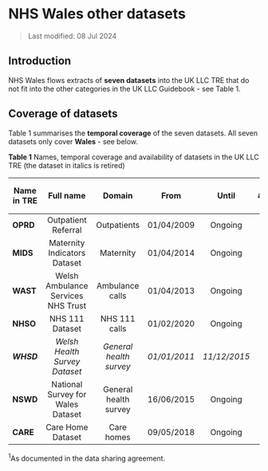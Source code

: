 # NHS Wales other datasets
>Last modified: 08 Jul 2024
## Introduction
NHS Wales flows extracts of **seven datasets** into the UK LLC TRE that do not fit into the other categories in the UK LLC Guidebook - see Table 1. 

## Coverage of datasets
Table 1 summarises the **temporal coverage** of the seven datasets. All seven datasets only cover **Wales** - see below.  

**Table 1** Names, temporal coverage and availability of datasets in the UK LLC TRE (the dataset in italics is retired)

| **Name in TRE**|**Full name**|**Domain**|**From**|**Until**|**Data available in TRE<sup>1</sup>**|
|---|:---:|:---:|:---:|:---:|:---:|
|**OPRD**|Outpatient Referral|Outpatients|01/04/2009|Ongoing|TBC|
|**MIDS**|Maternity Indicators Dataset|Maternity|01/04/2014|Ongoing|TBC|
|**WAST**|Welsh Ambulance Services NHS Trust|Ambulance calls|01/04/2013|Ongoing|TBC|
|**NHSO**|NHS 111 Dataset|NHS 111 calls|01/02/2020|Ongoing|TBC|
|***WHSD***|*Welsh Health Survey Dataset*|*General health survey*|*01/01/2011*|*11/12/2015*|*TBC*|
|**NSWD**|National Survey for Wales Dataset|General health survey|16/06/2015|Ongoing|TBC|
|**CARE**|Care Home Dataset|Care homes|09/05/2018|Ongoing|TBC|

<sup>1</sup>As documented in the data sharing agreement.  



